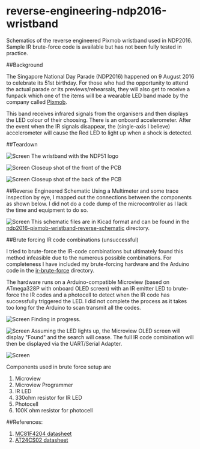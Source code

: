 # reverse-engineering-ndp2016-wristband
Schematics of the reverse engineered Pixmob wristband used in NDP2016. Sample IR brute-force code is available but has not been fully tested in practice.

##Background

The Singapore National Day Parade (NDP2016) happened on 9 August 2016 to celebrate its 51st birthday. For those who had the opportunity to attend the actual parade or its previews/rehearsals, they will also get to receive a funpack which one of the items will be a wearable LED band made by the company called [Pixmob](http://pixmob.com/). 

This band receives infrared signals from the organisers and then displays the LED colour of their choosing. There is an onboard accelerometer. After the event when the IR signals disappear, the (single-axis I believe) accelerometer will cause the Red LED to light up when a shock is detected.

##Teardown

![Screen](images/wristband.jpg)
The wristband with the NDP51 logo

![Screen](images/front.jpg)
Closeup shot of the front of the PCB

![Screen](images/back.jpg)
Closeup shot of the back of the PCB

##Reverse Engineered Schematic
Using a Multimeter and some trace inspection by eye, I mapped out the connections between the components as shown below. I did not do a code dump of the microcontroller as I lack the time and equipment to do so.

![Screen](images/schematic.png)
This schematic files are in Kicad format and can be found in the [ndp2016-pixmob-wristband-reverse-schematic](ndp2016-pixmob-wristband-reverse-schematic) directory.

##Brute forcing IR code combinations (unsuccessful)

I tried to brute-force the IR-code combinations but ultimately found this method infeasible due to the numerous possible combinations. For completeness I have included my brute-forcing hardware and the Arduino code in the [ir-brute-force](ir-brute-force) directory. 

The hardware runs on a Arduino-compatible Microview (based on ATmega328P with onboard OLED screen) with an IR emitter LED to brute-force the IR codes and a photocell to detect when the IR code has successfully triggered the LED. I did not complete the process as it takes too long for the Arduino to scan transmit all the codes.

![Screen](images/brute-force-finding.jpg)
Finding in progress.

![Screen](images/brute-force-fake-find.jpg)
Assuming the LED lights up, the Microview OLED screen will display "Found" and the search will cease. The full IR code combination will then be displayed via the UART/Serial Adapter.

![Screen](images/brute-force-microview-connections.png)

Components used in brute force setup are  
1. Microview  
2. Microview Programmer  
3. IR LED  
4. 330ohm resistor for IR LED  
5. Photocell  
6. 100K ohm resistor for photocell  

##References:
1. [MC81F4204 datasheet](http://www.abov.co.kr/data/manual/UM_MC81F4204_V1.41_EN.pdf)
2. [AT24CS02 datasheet](http://www.atmel.com/Images/Atmel-8815-SEEPROM-AT24CS01-02-Datasheet.pdf)
